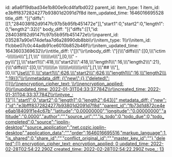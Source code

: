 id: a6a6f19dbad34e1b800e9cd4fafbd022
parent_id: 
item_type: 1
item_id: e3bfff8372824277b93801d2091d7f8d
item_updated_time: 1646016695528
title_diff: "[{\"diffs\":[[1,\"284038f82d9147fc97b5b95fb451472e\"]],\"start1\":0,\"start2\":0,\"length1\":0,\"length2\":32}]"
body_diff: "[{\"diffs\":[[1,\"id: 284038f82d9147fc97b5b95fb451472e\\\r\\\nparent_id: 035287a90e174defaa7d6a28990db8bb\\\r\\\nitem_type: 1\\\r\\\nitem_id: f1cbbe07c0c44adb91ce6010b852b46f\\\r\\\nitem_updated_time: 1643603369632\\\r\\\ntitle_diff: \\\"[]\\\"\\\r\\\nbody_diff: \\\"[{\\\\\\\"diffs\\\\\\\":[[0,\\\\\\\"ictim -\\\\\\\\\\\\\n\\\\\\\"],[1,\\\\\\\"    \\\\\\\\\\\\\n\\\\\\\"],[0,\\\\\\\"    - py\\\\\\\"]],\\\\\\\"start1\\\\\\\":418,\\\\\\\"start2\\\\\\\":418,\\\\\\\"length1\\\\\\\":16,\\\\\\\"length2\\\\\\\":21},{\\\\\\\"diffs\\\\\\\":[[0,\\\\\\\")\\\\\\\\\\\\\n    \\\\\\\\\\\\\n\\\\\\\\\\\\\n\\\\\\\"],[1,\\\\\\\"## \\\\\\\"],[0,\\\\\\\"<ins>Use\\\\\\\"]],\\\\\\\"start1\\\\\\\":626,\\\\\\\"start2\\\\\\\":626,\\\\\\\"length1\\\\\\\":16,\\\\\\\"length2\\\\\\\":19}]\\\"\\\r\\\nmetadata_diff: {\\\"new\\\":{},\\\"deleted\\\":[]}\\\r\\\nencryption_cipher_text: \\\r\\\nencryption_applied: 0\\\r\\\nupdated_time: 2022-01-31T04:33:37.784Z\\\r\\\ncreated_time: 2022-01-31T04:33:37.784Z\\\r\\\ntype_: 13\"]],\"start1\":0,\"start2\":0,\"length1\":0,\"length2\":643}]"
metadata_diff: {"new":{"id":"e3bfff8372824277b93801d2091d7f8d","parent_id":"fb73d1d872ce4ee6ab184091f1e4c67b","latitude":"0.00000000","longitude":"0.00000000","altitude":"0.0000","author":"","source_url":"","is_todo":0,"todo_due":0,"todo_completed":0,"source":"joplin-desktop","source_application":"net.cozic.joplin-desktop","application_data":"","order":1646016695516,"markup_language":1,"is_shared":0,"share_id":"","conflict_original_id":"","master_key_id":""},"deleted":[]}
encryption_cipher_text: 
encryption_applied: 0
updated_time: 2022-02-28T02:54:22.290Z
created_time: 2022-02-28T02:54:22.290Z
type_: 13